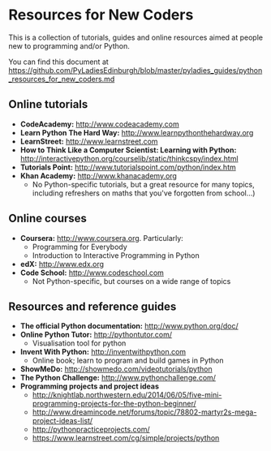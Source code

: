 # Resources for New Coders

This is a collection of tutorials, guides and online resources aimed at people new to programming and/or Python.

You can find this document at <https://github.com/PyLadiesEdinburgh/blob/master/pyladies_guides/python_resources_for_new_coders.md>


## Online tutorials

* **CodeAcademy:** <http://www.codeacademy.com>
* **Learn Python The Hard Way:** <http://www.learnpythonthehardway.org>
* **LearnStreet:** <http://www.learnstreet.com>
* **How to Think Like a Computer Scientist: Learning with Python:** <http://interactivepython.org/courselib/static/thinkcspy/index.html>
* **Tutorials Point:** <http://www.tutorialspoint.com/python/index.htm>
* **Khan Academy:** <http://www.khanacademy.org> 
	* No Python-specific tutorials, but a great resource for many topics, including refreshers on maths that you've forgotten from school…)


## Online courses

* **Coursera:** <http://www.coursera.org>.  Particularly:
	* Programming for Everybody
	* Introduction to Interactive Programming in Python
* **edX:** <http://www.edx.org>
* **Code School:** <http://www.codeschool.com>
  * Not Python-specific, but courses on a wide range of topics 
	

## Resources and reference guides

* **The official Python documentation:** <http://www.python.org/doc/>
* **Online Python Tutor:** <http://pythontutor.com/>
	* Visualisation tool for python	 
* **Invent With Python:** <http://inventwithpython.com>
	* Online book; learn to program and build games in Python
* **ShowMeDo:** <http://showmedo.com/videotutorials/python>
* **The Python Challenge:** <http://www.pythonchallenge.com/>
* **Programming projects and project ideas**
	* <http://knightlab.northwestern.edu/2014/06/05/five-mini-programming-projects-for-the-python-beginner/>
	* <http://www.dreamincode.net/forums/topic/78802-martyr2s-mega-project-ideas-list/>
	* <http://pythonpracticeprojects.com/>
	* <https://www.learnstreet.com/cg/simple/projects/python>
	 



